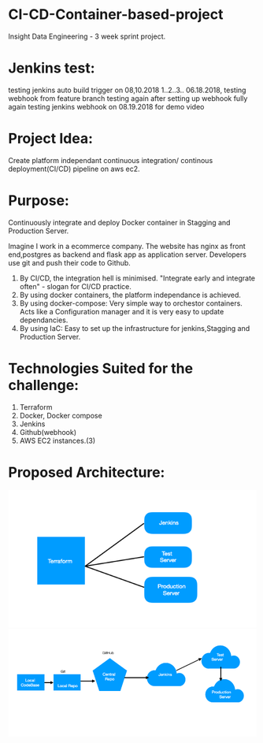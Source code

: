 # CI-CD-Container-based-project
Insight Data Engineering - 3 week sprint project.

# Jenkins test:
testing jenkins auto build trigger on 08,10.2018
1..2..3..
06.18.2018, testing webhook from feature branch
testing again after setting up webhook fully again
testing jenkins webhook on 08.19.2018 for demo video
# Project Idea:

Create platform independant continuous integration/ continous deployment(CI/CD) pipeline on aws ec2.

# Purpose:

Continuously integrate and deploy Docker container in Stagging and Production Server.

Imagine I work in a ecommerce company. The website has nginx as front end,postgres as backend and flask app as application server. Developers use git and push their code to Github.
1. By CI/CD, the integration hell is minimised.
    "Integrate early and integrate often" - slogan for CI/CD practice.
2. By using docker containers, the platform independance is achieved.
3. By using docker-compose:
    Very simple way to orchestor containers.
    Acts like a Configuration manager and it is very easy to update dependancies.
4. By using IaC:
    Easy to set up the infrastructure for jenkins,Stagging and Production Server.


# Technologies Suited for the challenge:

   1. Terraform
   2. Docker, Docker compose
   3. Jenkins
   4. Github(webhook)
   5. AWS EC2 instances.(3)


# Proposed Architecture:

![Screenshot](IaCForCICDsetup.png)
![Screenshot](Architecture.png)
